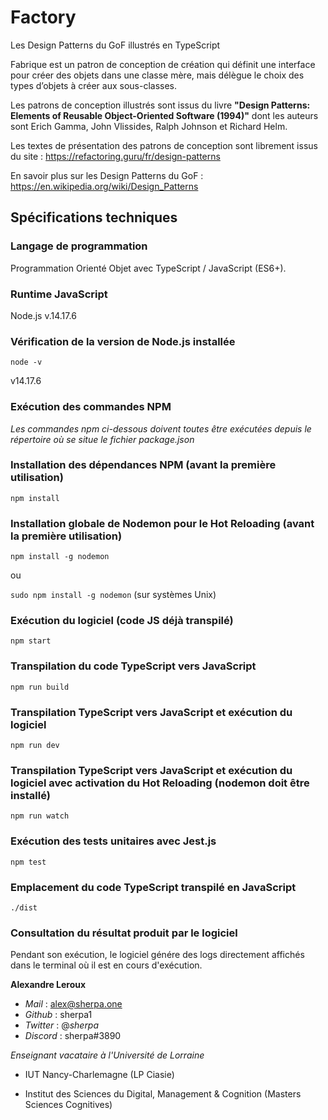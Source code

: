 # Factory

Les Design Patterns du GoF illustrés en TypeScript

Fabrique est un patron de conception de création qui définit une interface pour créer des objets dans une classe mère, mais délègue le choix des types d’objets à créer aux sous-classes.

Les patrons de conception illustrés sont issus du livre
**"Design Patterns: Elements of Reusable Object-Oriented Software (1994)"** dont les auteurs sont Erich Gamma, John Vlissides, Ralph Johnson et Richard Helm.

Les textes de présentation des patrons de conception sont librement issus du site : https://refactoring.guru/fr/design-patterns

En savoir plus sur les Design Patterns du GoF : https://en.wikipedia.org/wiki/Design_Patterns

## Spécifications techniques

### Langage de programmation

Programmation Orienté Objet avec TypeScript / JavaScript (ES6+).

### Runtime JavaScript

Node.js v.14.17.6

### Vérification de la version de Node.js installée

`node -v`

v14.17.6

### Exécution des commandes NPM

_Les commandes npm ci-dessous doivent toutes être exécutées depuis le répertoire où se situe le fichier package.json_

### Installation des dépendances NPM (avant la première utilisation)

`npm install`

### Installation globale de Nodemon pour le Hot Reloading (avant la première utilisation)

`npm install -g nodemon`

ou

`sudo npm install -g nodemon` (sur systèmes Unix)

### Exécution du logiciel (code JS déjà transpilé)

`npm start`

### Transpilation du code TypeScript vers JavaScript

`npm run build`

### Transpilation TypeScript vers JavaScript et exécution du logiciel

`npm run dev`

### Transpilation TypeScript vers JavaScript et exécution du logiciel avec activation du Hot Reloading (nodemon doit être installé)

`npm run watch`

### Exécution des tests unitaires avec Jest.js

`npm test`

### Emplacement du code TypeScript transpilé en JavaScript

`./dist`

### Consultation du résultat produit par le logiciel

Pendant son exécution, le logiciel génére des logs directement affichés dans le terminal où il est en cours d'exécution.

**Alexandre Leroux**

- _Mail_ : alex@sherpa.one
- _Github_ : sherpa1
- _Twitter_ : @_sherpa_
- _Discord_ : sherpa#3890

_Enseignant vacataire à l'Université de Lorraine_

- IUT Nancy-Charlemagne (LP Ciasie)

- Institut des Sciences du Digital, Management & Cognition (Masters Sciences Cognitives)
